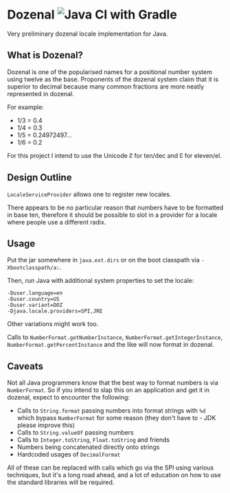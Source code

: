 Dozenal ![Java CI with Gradle](https://github.com/ephemeral-laboratories/dozenal/workflows/Java%20CI%20with%20Gradle/badge.svg)
=======

Very preliminary dozenal locale implementation for Java.


What is Dozenal?
----------------

Dozenal is one of the popularised names for a positional number system using twelve
as the base. Proponents of the dozenal system claim that it is superior to decimal
because many common fractions are more neatly represented in dozenal.

For example:

* 1/3 = 0.4
* 1/4 = 0.3
* 1/5 = 0.24972497...
* 1/6 = 0.2

For this project I intend to use the Unicode ↊ for ten/dec and ↋ for eleven/el.


Design Outline
--------------

`LocaleServiceProvider` allows one to register new locales.

There appears to be no particular reason that numbers have to be formatted in base ten,
therefore it should be possible to slot in a provider for a locale where people use a
different radix.


Usage
-----

Put the jar somewhere in `java.ext.dirs` or on the boot classpath
via `-Xbootclasspath/a:`.

Then, run Java with additional system properties to set the locale:

```
-Duser.language=en
-Duser.country=US
-Duser.variant=DOZ
-Djava.locale.providers=SPI,JRE
```

Other variations might work too.

Calls to `NumberFormat.getNumberInstance`, `NumberFormat.getIntegerInstance`,
`NumberFormat.getPercentInstance` and the like will now format in dozenal.


Caveats
-------

Not all Java programmers know that the best way to format numbers is via
`NumberFormat`. So if you intend to slap this on an application and get it
in dozenal, expect to encounter the following:

* Calls to `String.format` passing numbers into format strings with `%d`
  which bypass `NumberFormat` for some reason (they don't have to - JDK
  please improve this)
* Calls to `String.valueOf` passing numbers
* Calls to `Integer.toString`, `Float.toString` and friends
* Numbers being concatenated directly onto strings
* Hardcoded usages of `DecimalFormat`

All of these can be replaced with calls which go via the SPI using various
techniques, but it's a long road ahead, and a lot of education on how to
use the standard libraries will be required.
 